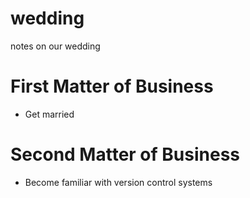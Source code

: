 # wedding
notes on our wedding

# First Matter of Business
- Get married

# Second Matter of Business
- Become familiar with version control systems
